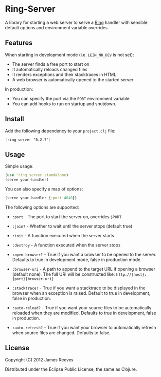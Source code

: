 # Ring-Server

A library for starting a web server to serve a [Ring][1] handler with
sensible default options and environment variable overrides.

[1]: https://github.com/mmcgrana/ring

## Features

When starting in development mode (i.e. `LEIN_NO_DEV` is not set):

* The server finds a free port to start on
* It automatically reloads changed files
* It renders exceptions and their stacktraces in HTML
* A web browser is automatically opened to the started server

In production:

* You can specify the port via the `PORT` environment variable
* You can add hooks to run on startup and shutdown.

## Install

Add the following dependency to your `project.clj` file:

    [ring-server "0.2.7"]

## Usage 

Simple usage:

```clojure
(use 'ring.server.standalone)
(serve your-handler)
```

You can also specify a map of options:

```clojure
(serve your-handler {:port 4040})
```

The following options are supported:

* `:port`    - The port to start the server on, overrides `$PORT`

* `:join?`   - Whether to wait until the server stops (default true)

* `:init`    - A function executed when the server starts

* `:destroy` - A function executed when the server stops

* `:open-browser?` -
  True if you want a browser to be opened to the server. Defaults to
  true in development mode, false in production mode.

* `:browser-uri` -
  A path to append to the target URL if opening a browser (default 
  none). The full URI will be constructed like:
  `http://{host}:{port}{browser-uri}`

* `:stacktrace?` -
  True if you want a stacktrace to be displayed in the browser when
  an exception is raised. Default to true in development, false in
  production.

* `:auto-reload?` -
  True if you want your source files to be automatically reloaded
  when they are modified. Defaults to true in development, false in
  production.

* `:auto-refresh?` -
  True if you want your browser to automatically refresh when source
  files are changed. Defaults to false.

## License

Copyright (C) 2012 James Reeves

Distributed under the Eclipse Public License, the same as Clojure.

